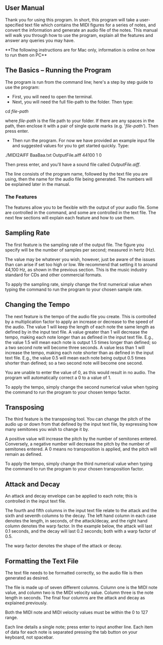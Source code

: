 ## User Manual

Thank you for using this program. In short, this program will take a user-specified text file which contains the MIDI figures for a series of notes, and convert the information and generate an audio file of the notes. This manual will walk you through how to use the program, explain all the features and answer any queries you may have.

\*\*The following instructions are for Mac only, information is online on how to run them on PC\*\*

## The Basics – Running the Program

The program is run from the command line; here&#39;s a step by step guide to use the program:

- First, you will need to open the terminal.
- Next, you will need the full file-path to the folder. Then type:

cd _file-path_

where _file-path_ is the file path to your folder. If there are any spaces in the path, then enclose it with a pair of single quote marks (e.g. &#39;_file-path&#39;_). Then press enter.

- Then run the program. For now we have provided an example input file and suggested values for you to get started quickly. Type:

./MIDI2AIFF BaaBaa.txt OutputFile.aiff 44100 1 0

 Then press enter, and you&#39;ll have a sound file called _OutputFile.aiff_.

 The line consists of the program name, followed by the text file you are using, then the name for the audio file being generated. The numbers will be explained later in the manual.

### The Features

The features allow you to be flexible with the output of your audio file. Some are controlled in the command, and some are controlled in the text file. The next few sections will explain each feature and how to use them.

## Sampling Rate

The first feature is the sampling rate of the output file. The figure you specify will be the number of samples per second; measured in hertz (Hz).

The value may be whatever you wish, however, just be aware of the issues than can arise if set too high or low. We recommend that setting it to around 44,100 Hz, as shown in the previous section. This is the music industry standard for CDs and other commercial formats.

To apply the sampling rate, simply change the first numerical value when typing the command to run the program to your chosen sample rate.

## Changing the Tempo

The next feature is the tempo of the audio file you create. This is controlled by a multiplication factor to apply an increase or decrease to the speed of the audio. The value 1 will keep the length of each note the same length as defined by in the input text file.
 A value greater than 1 will decrease the tempo, making each note longer than as defined in the input text file. E.g., the value 1.5 will mean each note is output 1.5 times longer than defined; so a two second note will become three seconds.
 A value less than 1 will increase the tempo, making each note shorter than as defined in the input text file. E.g., the value 0.5 will mean each note being output 0.5 times shorter than defined; so a two second note will become one second.

 You are unable to enter the value of 0, as this would result in no audio. The program will automatically correct a 0 to a value of 1.

To apply the tempo, simply change the second numerical value when typing the command to run the program to your chosen tempo factor.

## Transposing

The third feature is the transposing tool. You can change the pitch of the audio up or down from that defined by the input text file, by expressing how many semitones you wish to change it by.

A positive value will increase the pitch by the number of semitones entered. Conversely, a negative number will decrease the pitch by the number of semitones entered. A 0 means no transposition is applied, and the pitch will remain as defined.

To apply the tempo, simply change the third numerical value when typing the command to run the program to your chosen transposition factor.

## Attack and Decay

An attack and decay envelope can be applied to each note; this is controlled in the input text file.

The fourth and fifth columns in the input text file relate to the attack and the sixth and seventh columns to the decay. The left hand column in each case denotes the length, in seconds, of the attack/decay, and the right hand column denotes the warp factor.
 In the example below, the attack will last 0.1 seconds, and the decay will last 0.2 seconds; both with a warp factor of 0.5.

The warp factor denotes the shape of the attack or decay.

## Formatting the Text File

The text file needs to be formatted correctly, so the audio file is then generated as desired.

The file is made up of seven different columns. Column one is the MIDI note value, and column two is the MIDI velocity value. Column three is the note length in seconds. The final four columns are the attack and decay as explained previously.

Both the MIDI note and MIDI velocity values must be within the 0 to 127 range.

Each line details a single note; press enter to input another line.
 Each item of data for each note is separated pressing the tab button on your keyboard, not spacebar.
